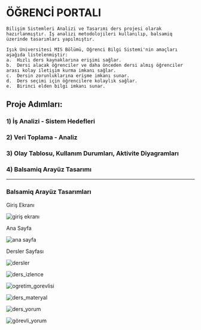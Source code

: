 # ÖĞRENCİ PORTALI
```
Bilişim Sistemleri Analizi ve Tasarımı ders projesi olarak hazırlanmıştır. İş analizi metodolojileri kullanılıp, balsamiq üzerinde tasarımları yapılmıştır.
```
```
Işık Üniversitesi MIS Bölümü, Öğrenci Bilgi Sistemi'nin amaçları aşağıda listelenmiştir:  
a.	Hızlı ders kaynaklarına erişimi sağlar.
b.	Dersi alacak öğrenciler ve daha önceden dersi almış öğrenciler arası kolay iletişim kurma imkanı sağlar.
c.	Dersin zorunluklarına erişme imkanı sunar.
d.	Ders seçimi için öğrencilere kolaylık sağlar.
e.	Birinci elden bilgi imkanı sunar.
```

## Proje Adımları:
### 1) İş Analizi - Sistem Hedefleri
### 2) Veri Toplama - Analiz
### 3) Olay Tablosu, Kullanım Durumları, Aktivite Diyagramları
### 4) Balsamiq Arayüz Tasarımı

---

### Balsamiq Arayüz Tasarımları

Giriş Ekranı

![giriş ekranı](https://r.resimlink.com/cjofAO.jpg)

Ana Sayfa

![ana sayfa](https://r.resimlink.com/Xc9oEiR2AWDr.jpg)

Dersler Sayfası

![dersler](https://r.resimlink.com/vQAGWlrzJ679.jpg)

![ders_izlence](https://r.resimlink.com/LkyYGuZQ.jpg)

![ogretim_gorevlisi](https://r.resimlink.com/KSVlR.jpg)

![ders_materyal](https://r.resimlink.com/WTsSOFia.jpg)

![ders_yorum](https://r.resimlink.com/SibnHQ3K.jpg)

![görevli_yorum](https://r.resimlink.com/_c8gTPqn.jpg)
